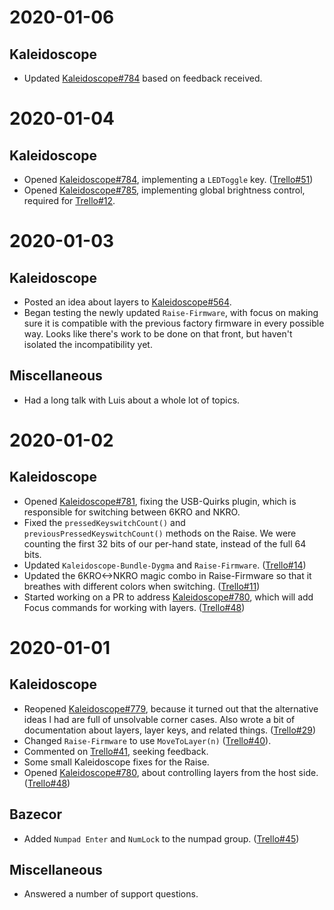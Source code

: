 <!-- -*- mode: markdown; fill-column: 8192 -*- -->

# 2020-01-06

## Kaleidoscope

* Updated [Kaleidoscope#784][kaleidoscope/784] based on feedback received.

# 2020-01-04

## Kaleidoscope

* Opened [Kaleidoscope#784][kaleidoscope/784], implementing a `LEDToggle` key. ([Trello#51][trello/51])
* Opened [Kaleidoscope#785][kaleidoscope/785], implementing global brightness control, required for [Trello#12][trello/12].

 [trello/12]: https://trello.com/c/1hFIxr76/12
 [trello/51]: https://trello.com/c/u6HdGpvj/51
 [kaleidoscope/784]: https://github.com/keyboardio/Kaleidoscope/pull/784
 [kaleidoscope/785]: https://github.com/keyboardio/Kaleidoscope/pull/785

# 2020-01-03

## Kaleidoscope

* Posted an idea about layers to [Kaleidoscope#564][kaleidoscope/564].
* Began testing the newly updated `Raise-Firmware`, with focus on making sure it is compatible with the previous factory firmware in every possible way. Looks like there's work to be done on that front, but haven't isolated the incompatibility yet.

 [kaleidoscope/564]: https://github.com/keyboardio/Kaleidoscope/issues/564

## Miscellaneous

* Had a long talk with Luis about a whole lot of topics.

# 2020-01-02

## Kaleidoscope

* Opened [Kaleidoscope#781][kaleidoscope/781], fixing the USB-Quirks plugin, which is responsible for switching between 6KRO and NKRO.
* Fixed the `pressedKeyswitchCount()` and `previousPressedKeyswitchCount()` methods on the Raise. We were counting the first 32 bits of our per-hand state, instead of the full 64 bits.
* Updated `Kaleidoscope-Bundle-Dygma` and `Raise-Firmware`. ([Trello#14][trello/14])
* Updated the 6KRO<->NKRO magic combo in Raise-Firmware so that it breathes with different colors when switching. ([Trello#11][trello/11])
* Started working on a PR to address [Kaleidoscope#780][kaleidoscope/780], which will add Focus commands for working with layers. ([Trello#48][trello/48])

 [kaleidoscope/781]: https://github.com/keyboardio/Kaleidoscope/pull/781
 [trello/14]: https://trello.com/c/wA2KA8JW/14
 [trello/11]: https://trello.com/c/XiUDSYVD/11
 [trello/48]: https://trello.com/c/jt408d2I/48

# 2020-01-01

## Kaleidoscope

* Reopened [Kaleidoscope#779][kaleidoscope/779], because it turned out that the alternative ideas I had are full of unsolvable corner cases. Also wrote a bit of documentation about layers, layer keys, and related things. ([Trello#29][trello/29])
* Changed `Raise-Firmware` to use `MoveToLayer(n)` ([Trello#40][trello/40]).
* Commented on [Trello#41][trello/41], seeking feedback.
* Some small Kaleidoscope fixes for the Raise.
* Opened [Kaleidoscope#780][kaleidoscope/780], about controlling layers from the host side. ([Trello#48][trello/48])

 [kaleidoscope/779]: https://github.com/keyboardio/Kaleidoscope/pull/779
 [kaleidoscope/780]: https://github.com/keyboardio/Kaleidoscope/issues/780
 [trello/40]: https://trello.com/c/zNfuaC8Z/40
 [trello/41]: https://trello.com/c/pvf5rdjy/41
 [trello/29]: https://trello.com/c/9HbWyuz2/29
 [trello/48]: https://trello.com/c/jt408d2I/48

## Bazecor

* Added `Numpad Enter` and `NumLock` to the numpad group. ([Trello#45][trello/45])

 [trello/45]: https://trello.com/c/5XZtJwsC/45

## Miscellaneous

* Answered a number of support questions.

<!--
; Local variables:
; eval: (variable-pitch-mode nil)
; End:
-->
